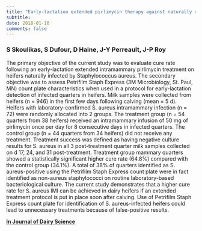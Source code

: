 ```yaml
---
title: "Early-lactation extended pirlimycin therapy against naturally acquired Staphylococcus aureus intramammary infections in heifers: A randomized controlled trial"
subtitle: 
date: 2018-01-16
comments: false
---
```


### S Skoulikas, S Dufour, D Haine, J-Y Perreault, J-P Roy

The primary objective of the current study was to evaluate cure rate following an early-lactation extended intramammary pirlimycin treatment on heifers naturally infected by Staphylococcus aureus. The secondary objective was to assess Petrifilm Staph Express (3M Microbiology, St. Paul, MN) count plate characteristics when used in a protocol for early-lactation detection of infected quarters in heifers. Milk samples were collected from heifers (n = 946) in the first few days following calving (mean = 5 d). Heifers with laboratory-confirmed S. aureus intramammary infection (n = 72) were randomly allocated into 2 groups. The treatment group (n = 54 quarters from 38 heifers) received an intramammary infusion of 50 mg of pirlimycin once per day for 8 consecutive days in infected quarters. The control group (n = 44 quarters from 34 heifers) did not receive any treatment. Treatment success was defined as having negative culture results for S. aureus in all 3 post-treatment quarter milk samples collected on d 17, 24, and 31 post-treatment. Treatment group mammary quarters showed a statistically significant higher cure rate (64.8%) compared with the control group (34.1%). A total of 38% of quarters identified as S. aureus-positive using the Petrifilm Staph Express count plate were in fact identified as non-aureus staphylococci on routine laboratory-based bacteriological culture. The current study demonstrates that a higher cure rate for S. aureus IMI can be achieved in dairy heifers if an extended treatment protocol is put in place soon after calving. Use of Petrifilm Staph Express count plate for identification of S. aureus-infected heifers could lead to unnecessary treatments because of false-positive results.

<i class="ai ai-open-access ai-2x"></i> [**In Journal of Dairy Science**](https://www.sciencedirect.com/science/article/pii/S0022030217311335)


